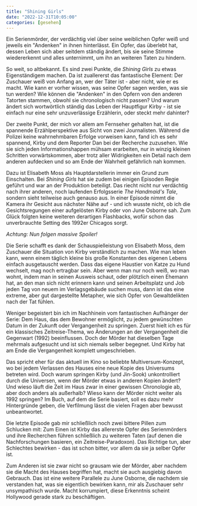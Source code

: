 ```yaml
---
title: "Shining Girls"
date: "2022-12-31T10:05:00"
categories: [gesehen]
---
```


Ein Serienmörder, der verdächtig viel über seine weiblichen Opfer weiß und jeweils ein "Andenken" in ihnen hinterlässt. Ein Opfer, das überlebt hat, dessen Leben sich aber seitdem ständig ändert, bis sie seine Stimme wiedererkennt und alles unternimmt, um ihn an weiteren Taten zu hindern.

So weit, so altbekannt. Es sind zwei Punkte, die _Shining Girls_ zu etwas Eigenständigem machen. Da ist zuallererst das fantastische Element: Der Zuschauer weiß von Anfang an, wer der Täter ist - aber nicht, wie er es macht. Wie kann er vorher wissen, was seine Opfer sagen werden, was sie tun werden? Wie können die "Andenken" in den Opfern von den anderen Tatorten stammen, obwohl sie chronologisch nicht passen? Und warum ändert sich wortwörtlich ständig das Leben der Hauptfigur Kirby - ist sie einfach nur eine sehr unzuverlässige Erzählerin, oder steckt mehr dahinter?

Der zweite Punkt, der mich vor allem am Fernseher gehalten hat, ist die spannende Erzählperspektive aus Sicht von zwei Journalisten. Während die Polizei keine wahrnehmbaren Erfolge vorweisen kann, fand ich es sehr spannend, Kirby und dem Reporter Dan bei der Recherche zuzusehen. Wie sie sich jeden Informationshappen mühsam erarbeiten, nur in winzig kleinen Schritten vorwärtskommen, aber trotz aller Widrigkeiten ein Detail nach dem anderen aufdecken und so am Ende der Wahrheit gefährlich nah kommen.

Dazu ist Elisabeth Moss als Hauptdarstellerin immer ein Grund zum Einschalten. Bei _Shining Girls_ hat sie zudem bei einigen Episoden Regie geführt und war an der Produktion beteiligt. Das riecht nicht nur verdächtig nach ihrer anderen, noch laufenden Erfolgsserie _The Handmaid's Tale_, sondern sieht teilweise auch genauso aus. In einer Episode nimmt die Kamera ihr Gesicht aus nächster Nähe auf - und ich wusste nicht, ob ich die Gesichtsregungen einer aufgelösten Kirby oder von June Osborne sah. Zum Glück folgten keine weiteren derartigen Flashbacks, wofür schon das unverbrauchte Setting des 1992er Chicagos sorgt.

_Achtung: Nun folgen massive Spoiler!_

Die Serie schafft es dank der Schauspielleistung von Elisabeth Moss, dem Zuschauer die Situation von Kirby verständlich zu machen. Wie man leben kann, wenn einem täglich kleine bis große Konstanten des eigenen Lebens einfach ausgetauscht werden. Dass das eigene Haustier von Katze zu Hund wechselt, mag noch ertragbar sein. Aber wenn man nur noch weiß, wo man wohnt, indem man in seinen Ausweis schaut, oder plötzlich einen Ehemann hat, an den man sich nicht erinnern kann und seinen Arbeitsplatz und Job jeden Tag von neuem im Verlagsgebäude suchen muss, dann ist das eine extreme, aber gut dargestellte Metapher, wie sich Opfer von Gewaltdelikten nach der Tat fühlen.

Weniger begeistert bin ich im Nachhinein vom fantastischen Aufhänger der Serie: Dem Haus, das dem Bewohner ermöglicht, zu jedem gewünschten Datum in der Zukunft oder Vergangenheit zu springen. Zuerst hielt ich es für ein klassisches Zeitreise-Thema, wo Änderungen an der Vergangenheit die Gegenwart (1992) beeinflussen. Doch der Mörder hat dieselben Tage mehrmals aufgesucht und ist sich niemals selber begegnet. Und Kirby hat am Ende die Vergangenheit komplett umgeschrieben.

Das spricht eher für das aktuell im Kino so beliebte Multiversum-Konzept, wo bei jedem Verlassen des Hauses eine neue Kopie des Universums betreten wird. Doch warum springen Kirby (und Jin-Sook) unkontrolliert durch die Universen, wenn der Mörder etwas in anderen Kopien ändert? Und wieso läuft die Zeit im Haus zwar in einer gewissen Chronologie ab, aber doch anders als außerhalb? Wieso kann der Mörder nicht weiter als 1992 springen? Im Buch, auf dem die Serie basiert, soll es dazu mehr Hintergründe geben, die Verfilmung lässt die vielen Fragen aber bewusst unbeantwortet.

Die letzte Episode gab mir schließlich noch zwei bittere Pillen zum Schlucken mit: Zum Einen ist Kirby das allererste Opfer des Serienmörders und ihre Recherchen führen schließlich zu weiteren Taten (auf denen die Nachforschungen basieren, ein Zeitreise-Paradoxon). Das Richtige tun, aber Schlechtes bewirken - das ist schon bitter, vor allem da sie ja selber Opfer ist.

Zum Anderen ist sie zwar nicht so grausam wie der Mörder, aber nachdem sie die Macht des Hauses begriffen hat, macht sie auch ausgiebig davon Gebrauch. Das ist eine weitere Parallele zu June Osborne, die nachdem sie verstanden hat, was sie eigentlich bewirken kann, mir als Zuschauer sehr unsympathisch wurde. Macht korrumpiert, diese Erkenntnis scheint Hollywood gerade stark zu beschäftigen.